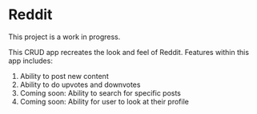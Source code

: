 # Reddit

This project is a work in progress.

This CRUD app recreates the look and feel of Reddit.
Features within this app includes:

1. Ability to post new content
2. Ability to do upvotes and downvotes
3. Coming soon: Ability to search for specific posts
4. Coming soon: Ability for user to look at their profile
